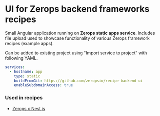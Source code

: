 # UI for Zerops backend frameworks recipes
Small Angular application running on **Zerops static apps service**. Includes file upload used to showcase functionality of various Zerops framework recipes (example apps).

Can be added to existing project using "Import service to project" with following YAML.

```yaml
services:
  - hostname: app
    type: static
    buildFromGit: https://github.com/zeropsio/recipe-backend-ui
    enableSubdomainAccess: true
```

### Used in recipes
- [Zerops x Nest.js](https://github.com/zeropsio/recipe-nestjs)

